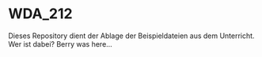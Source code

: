 # WDA_212

Dieses Repository dient der Ablage der Beispieldateien aus dem Unterricht.
Wer ist dabei?
Berry was here... 
